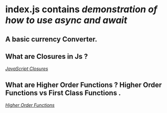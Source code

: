 # index.js contains  _demonstration of how to use async and await_

## A basic currency Converter.


## What are Closures in Js ? 

_[JavaScript Closures](https://dmitripavlutin.com/simple-explanation-of-javascript-closures/#comments)_

## What are Higher Order Functions ? Higher Order Functions vs First Class Functions .

_[Higher Order Functions](https://www.geeksforgeeks.org/difference-between-first-class-and-higher-order-functions-in-javascript/)_
